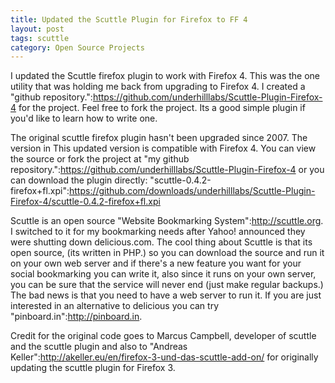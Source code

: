 ```yaml
---
title: Updated the Scuttle Plugin for Firefox to FF 4
layout: post
tags: scuttle
category: Open Source Projects
---
```


I updated the Scuttle firefox plugin to work with Firefox 4.  This was the one utility that was holding me back from upgrading to Firefox 4.  I created a "github repository.":https://github.com/underhilllabs/Scuttle-Plugin-Firefox-4 for the project.  Feel free to fork the project.  Its a good simple plugin if you'd like to learn how to write one.

The original scuttle firefox plugin hasn't been upgraded since 2007. The version in   This updated version is compatible with Firefox 4.  You can view the source or fork the project at "my github repository.":https://github.com/underhilllabs/Scuttle-Plugin-Firefox-4 or you can download the plugin directly: "scuttle-0.4.2-firefox+fl.xpi":https://github.com/downloads/underhilllabs/Scuttle-Plugin-Firefox-4/scuttle-0.4.2-firefox+fl.xpi

Scuttle is an open source "Website Bookmarking System":http://scuttle.org. I switched to it for my bookmarking needs after Yahoo! announced they were shutting down delicious.com.  The cool thing about Scuttle is that its open source, (its written in PHP.) so you can download the source and run it on your own web server and if there's a new feature you want for your social bookmarking you can write it, also since it runs on your own server, you can be sure that the service will never end (just make regular backups.) The bad news is that you need to have a web server to run it.  If you are just interested in an alternative to delicious you can try "pinboard.in":http://pinboard.in.

Credit for the original code goes to Marcus Campbell, developer of scuttle and the scuttle plugin and also to "Andreas Keller":http://akeller.eu/en/firefox-3-und-das-scuttle-add-on/ for originally updating the scuttle plugin for Firefox 3.
